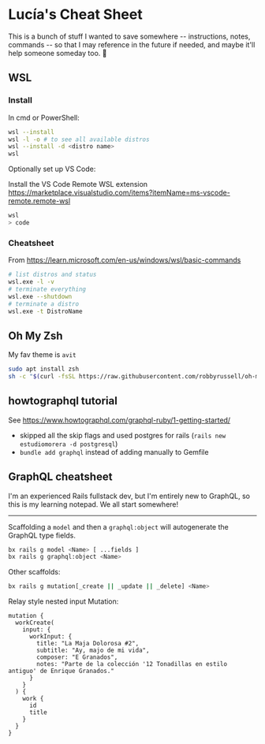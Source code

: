 # Lucía's Cheat Sheet

This is a bunch of stuff I wanted to save somewhere -- instructions, notes, commands -- so that I may reference in the future if needed, and maybe it'll help someone someday too. 🖤

## WSL

### Install

In cmd or PowerShell:

```bash
wsl --install
wsl -l -o # to see all available distros
wsl --install -d <distro name>
wsl
```

Optionally set up VS Code:

Install the VS Code Remote WSL extension
https://marketplace.visualstudio.com/items?itemName=ms-vscode-remote.remote-wsl

```bash
wsl
> code
```

### Cheatsheet
From https://learn.microsoft.com/en-us/windows/wsl/basic-commands

```bash
# list distros and status
wsl.exe -l -v
# terminate everything
wsl.exe --shutdown
# terminate a distro
wsl.exe -t DistroName
```

## Oh My Zsh
My fav theme is `avit`

```bash
sudo apt install zsh
sh -c "$(curl -fsSL https://raw.githubusercontent.com/robbyrussell/oh-my-zsh/master/tools/install.sh)"
```

## howtographql tutorial

See https://www.howtographql.com/graphql-ruby/1-getting-started/

- skipped all the skip flags and used postgres for rails (`rails new estudiomorera -d postgresql`)
- `bundle add graphql` instead of adding manually to Gemfile

## GraphQL cheatsheet

I'm an experienced Rails fullstack dev, but I'm entirely new to GraphQL, so this is my learning notepad. We all start somewhere!

---

Scaffolding a `model` and then a `graphql:object` will autogenerate the GraphQL type fields.

```bash
bx rails g model <Name> [ ...fields ]
bx rails g graphql:object <Name>
```

Other scaffolds:

```bash
bx rails g mutation[_create || _update || _delete] <Name>
```

Relay style nested input Mutation:

```
mutation {
  workCreate(
    input: {
      workInput: {
        title: "La Maja Dolorosa #2",
        subtitle: "Ay, majo de mi vida",
        composer: "E Granados",
        notes: "Parte de la colección '12 Tonadillas en estilo antiguo' de Enrique Granados."
      }
    }
  ) {
    work {
      id
      title
    }
  }
}
```